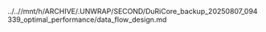 ../..//mnt/h/ARCHIVE/.UNWRAP/SECOND/DuRiCore_backup_20250807_094339_optimal_performance/data_flow_design.md